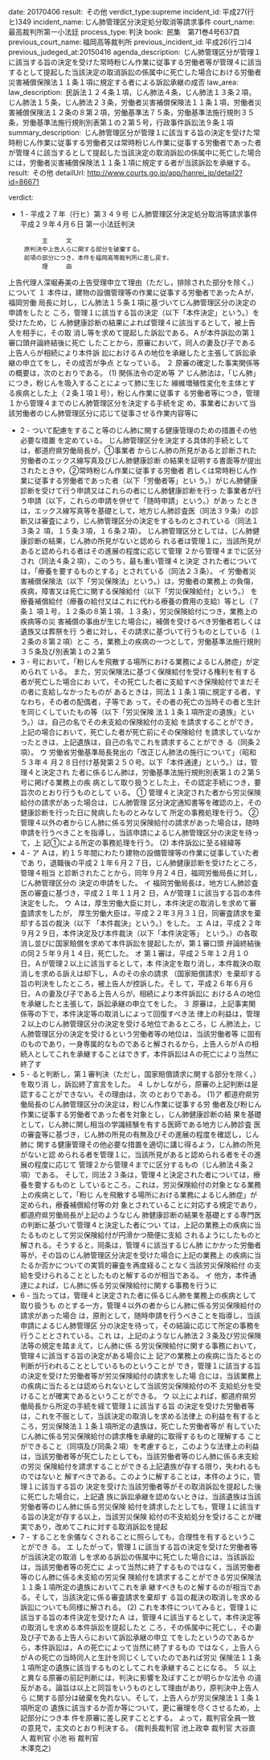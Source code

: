 
date: 20170406
result:  その他
verdict_type:supreme
incident_id: 平成27(行ヒ)349
incident_name: じん肺管理区分決定処分取消等請求事件
court_name: 最高裁判所第一小法廷
process_type: 判決
book:  民集　第71巻4号637頁
previous_court_name: 福岡高等裁判所
previous_incident_id: 平成26(行コ)4
previous_judeged_at:20150416
agenda_description:  じん肺管理区分が管理１に該当する旨の決定を受けた常時粉じん作業に従事する労働者等が管理４に該当するとして提起した当該決定の取消訴訟の係属中に死亡した場合における労働者災害補償保険法１１条１項に規定する者による訴訟承継の成否
law_area: 
law_description:  民訴法１２４条１項，じん肺法４条，じん肺法１３条２項，じん肺法１５条，じん肺法２３条，労働者災害補償保険法１１条１項，労働者災害補償保険法１２条の８第２項，労働基準法７５条，労働基準法施行規則３５条，労働基準法施行規則別表第１の２第５号，行政事件訴訟法９条１項
summary_description:  じん肺管理区分が管理１に該当する旨の決定を受けた常時粉じん作業に従事する労働者又は常時粉じん作業に従事する労働者であった者が管理４に該当するとして提起した当該決定の取消訴訟の係属中に死亡した場合には，労働者災害補償保険法１１条１項に規定する者が当該訴訟を承継する。
result:  その他
detailUrl: http://www.courts.go.jp/app/hanrei_jp/detail2?id=86671

verdict:

- 1 -
平成２７年（行ヒ）第３４９号 じん肺管理区分決定処分取消等請求事件 
平成２９年４月６日 第一小法廷判決 
 
            主     文 
       原判決中上告人らに関する部分を破棄する。 
       前項の部分につき，本件を福岡高等裁判所に差し戻す。 
            理     由 
 上告代理人深堀寿美の上告受理申立て理由（ただし，排除された部分を除く。）
について 
 １ 本件は，建物の設備管理等の作業に従事する労働者であったＡが，福岡労働
局長に対し，じん肺法１５条１項に基づいてじん肺管理区分の決定の申請をしたと
ころ，管理１に該当する旨の決定（以下「本件決定」という。）を受けたため，じ
ん肺健康診断の結果によれば管理４に該当するとして，被上告人を相手に，その取
消し等を求めて提起した訴訟である。Ａが本件訴訟の第１審口頭弁論終結後に死亡
したことから，原審において，同人の妻及び子である上告人らが相続により本件訴
訟におけるＡの地位を承継したと主張して訴訟承継の申立てをし，その成否が争点
となっている。 
 ２ 原審の確定した事実関係等の概要は，次のとおりである。 
 (1) 関係法令の定め等 
 ア じん肺法は，「じん肺」につき，粉じんを吸入することによって肺に生じた
線維増殖性変化を主体とする疾病とした上（２条１項１号），粉じん作業に従事す
る労働者等につき，管理１から管理４までのじん肺管理区分を決定する手続を定
め，事業者において当該労働者のじん肺管理区分に応じて従事させる作業内容等に
- 2 -
ついて配慮をすること等のじん肺に関する健康管理のための措置その他必要な措置
を定めている。 
 じん肺管理区分を決定する具体的手続としては，都道府県労働局長が，①事業者
からじん肺の所見があると診断された労働者のエックス線写真及びじん肺健康診断
の結果を証明する書面等が提出されたときや，②常時粉じん作業に従事する労働者
若しくは常時粉じん作業に従事する労働者であった者（以下「労働者等」とい
う。）がじん肺健康診断を受けて行う申請又はこれらの者にじん肺健康診断を行っ
た事業者が行う申請（以下，これらの申請を併せて「随時申請」という。）があっ
たときは，エックス線写真等を基礎として，地方じん肺診査医（同法３９条）の診
断又は審査により，じん肺管理区分の決定をするものとされている（同法１３条２
項，１５条３項，１６条２項）。 
 じん肺管理区分としては，じん肺健康診断の結果，じん肺の所見がないと認めら
れる者は管理１に，当該所見があると認められる者はその進展の程度に応じて管理
２から管理４までに区分され（同法４条２項），このうち，最も重い管理４と決定
された者については，「療養を要するものとする」とされている（同法２３条）。 
 イ 労働者災害補償保険法（以下「労災保険法」という。）は，労働者の業務上
の負傷，疾病，障害又は死亡に関する保険給付（以下「労災保険給付」という。）
を療養補償給付（療養の給付又はこれに代わる療養の費用の支給）等とし（７条１
項１号，１２条の８第１項，１３条），労災保険給付につき，業務上の疾病等の災
害補償の事由が生じた場合に，補償を受けるべき労働者若しくは遺族又は葬祭を行
う者に対し，その請求に基づいて行うものとしている（１２条の８第２項）とこ
ろ，業務上の疾病の一つとして，労働基準法施行規則３５条及び別表第１の２第５
- 3 -
号において，「粉じんを飛散する場所における業務によるじん肺症」が定められて
いる。 
 また，労災保険法に基づく保険給付を受ける権利を有する者が死亡した場合にお
いて，その死亡した者に支給すべき保険給付でまだその者に支給しなかったものが
あるときは，同法１１条１項に規定する者，すなわち，その者の配偶者，子等であ
って，その者の死亡の当時その者と生計を同じくしていたもの等（以下「労災保険
法１１条１項所定の遺族」という。）は，自己の名でその未支給の保険給付の支給
を請求することができ，上記の場合において，死亡した者が死亡前にその保険給付
を請求していなかったときは，上記遺族は，自己の名でこれを請求することができ
る（同条２項）。 
 ウ 労働省労働基準局長発出の「改正じん肺法の施行について」（昭和５３年４
月２８日付け基発第２５０号。以下「本件通達」という。）は，管理４と決定され
た者に係るじん肺は，労働基準法施行規則別表第１の２第５号に掲げる業務上の疾
病として取り扱うとした上，その認定手続につき，要旨次のとおり行うものとして
いる。 
 ① 管理４と決定された者から労災保険給付の請求があった場合は，じん肺管理
区分決定通知書等を確認の上，その健康診断を行った日に発病したものとみなして
所定の事務処理を行う。 
 ② 管理４以外の者からじん肺に係る労災保険給付の請求があった場合は，随時
申請を行うべきことを指導し，当該申請によるじん肺管理区分の決定を待って，上
記①による所定の事務処理を行う。 
 (2) 本件訴訟に至る経緯等 
- 4 -
 ア Ａは，約１５年間にわたり建物の設備管理等の作業に従事していた者であ
り，退職後の平成２１年６月２７日，じん肺健康診断を受けたところ，管理４相当
と診断されたことから，同年９月２４日，福岡労働局長に対し，じん肺管理区分の
決定の申請をした。 
 イ 福岡労働局長は，地方じん肺診査医の審査に基づき，平成２１年１１月２
日，Ａが管理１に該当する旨の本件決定をした。 
 ウ Ａは，厚生労働大臣に対し，本件決定の取消しを求めて審査請求をしたが，
厚生労働大臣は，平成２２年３月３１日，同審査請求を棄却する旨の裁決（以下
「本件裁決」という。）をした。 
 エ Ａは，平成２２年９月２９日，本件決定及び本件裁決（以下「本件決定等」
という。）の各取消し並びに国家賠償を求めて本件訴訟を提起したが，第１審口頭
弁論終結後の同２５年９月１４日，死亡した。 
 オ 第１審は，平成２５年１２月１０日，Ａが管理２以上に該当するとして，本
件決定を取り消し，本件裁決の取消しを求める訴えは却下し，Ａのその余の請求
（国家賠償請求）を棄却する旨の判決をしたところ，被上告人が控訴した。そし
て，平成２６年６月６日，Ａの妻及び子である上告人らが，相続により本件訴訟に
おけるＡの地位を承継したと主張して，訴訟承継の申立てをした。 
 ３ 原審は，上記事実関係等の下で，本件決定等の取消しによって回復すべき法
律上の利益は，管理２以上のじん肺管理区分の決定を受ける地位であるところ，じ
ん肺法上，じん肺管理区分の決定を受けるという労働者等の地位は，当該労働者等
に固有のものであり，一身専属的なものであると解されるから，上告人らがＡの相
続人としてこれを承継することはできず，本件訴訟はＡの死亡により当然に終了す
- 5 -
ると判断し，第１審判決（ただし，国家賠償請求に関する部分を除く。）を取り消
し，訴訟終了宣言をした。 
 ４ しかしながら，原審の上記判断は是認することができない。その理由は，次
のとおりである。 
 (1)ア 都道府県労働局長のじん肺管理区分の決定は，粉じん作業に従事する労
働者及び粉じん作業に従事する労働者であった者を対象とし，じん肺健康診断の結
果を基礎として，じん肺に関し相当の学識経験を有する医師である地方じん肺診査
医の審査等に基づき，じん肺の所見の有無及びその進展の程度を確認し，じん肺に
関する健康管理その他必要な措置を適切に講じ得るよう，じん肺の所見がないと認
められる者を管理１に，当該所見があると認められる者をその進展の程度に応じて
管理２から管理４までに区分するもの（じん肺法４条２項）である。 
 そして，同法２３条は，管理４と決定された者については，療養を要するものと
しているところ，これは，労災保険給付の対象となる業務上の疾病として，「粉じ
んを飛散する場所における業務によるじん肺症」が定められ，療養補償給付等の対
象とされていることに対応する規定であり，都道府県労働局長が上記のようなじん
肺健康診断の結果を基礎とする専門医の判断に基づいて管理４と決定した者につい
ては，上記の業務上の疾病に当たるものとして労災保険給付が円滑かつ簡便に支給
されるようにしたものと解される。そうすると，同条は，管理４に該当するじん肺
にかかった労働者等が，その旨のじん肺管理区分決定を受けた場合に上記の業務上
の疾病に当たるか否かについての実質的審査を再度経ることなく当該労災保険給付
の支給を受けられることとしたものと解するのが相当である。 
 イ 他方，本件通達によれば，じん肺に係る労災保険給付に関する事務を行うに
- 6 -
当たっては，管理４と決定された者に係るじん肺を業務上の疾病として取り扱うも
のとする一方，管理４以外の者からじん肺に係る労災保険給付の請求があった場合
は，原則として，随時申請を行うべきことを指導し，当該申請によるじん肺管理区
分の決定を待って，その結論に応じて所定の事務を行うこととされている。これ
は，上記のようなじん肺法２３条及び労災保険法等の規定を踏まえて，じん肺に係
る労災保険給付に関する事務において，管理４に該当する旨の決定がある場合に上
記アの業務上の疾病に当たるとの判断が行われることとしているものということが
でき，管理１に該当する旨の決定を受けた労働者等が労災保険給付の請求をした場
合には，当該業務上の疾病に当たるとは認められないとして当該労災保険給付の不
支給処分を受けることが確実であるということができる。 
 ウ 以上によれば，都道府県労働局長から所定の手続を経て管理１に該当する旨
の決定を受けた労働者等は，これを不服として，当該決定の取消しを求める法律上
の利益を有するところ，労災保険法１１条１項所定の遺族は，死亡した労働者等が
有していたじん肺に係る労災保険給付の請求権を承継的に取得するものと理解する
ことができること（同項及び同条２項）を考慮すると，このような法律上の利益
は，当該労働者等が死亡したとしても，当該労働者等のじん肺に係る未支給の労災
保険給付を請求することができる上記遺族が存する限り，失われるものではないと
解すべきである。このように解することは，本件のように，管理１に該当する旨の
決定を受けた当該労働者等がその取消訴訟を提起した後に死亡した場合に，上記遺
族に訴訟承継を認めないときは，当該遺族は当該労働者等のじん肺に係る労災保険
給付を請求したとしても，管理１に該当する旨の決定が存する以上，当該労災保険
給付の不支給処分を受けることが確実であり，改めてこれに対する取消訴訟を提起
- 7 -
することを余儀なくされることに照らしても，合理性を有するということができ
る。 
 エ したがって，管理１に該当する旨の決定を受けた労働者等が当該決定の取消
しを求める訴訟の係属中に死亡した場合には，当該訴訟は，当該労働者等の死亡に
よって当然に終了するものではなく，当該労働者等のじん肺に係る未支給の労災保
険給付を請求することができる労災保険法１１条１項所定の遺族においてこれを承
継すべきものと解するのが相当である。そして，当該決定に係る審査請求を棄却す
る旨の裁決の取消しを求める訴訟についても同様に解される。 
 (2) これを本件についてみると，管理１に該当する旨の本件決定を受けたＡ
は，管理４に該当するとして，本件決定等の取消しを求める本件訴訟を提起したと
ころ，その係属中に死亡し，その妻及び子である上告人らにおいて訴訟承継の申立
てをしたというのであるから，本件訴訟は，Ａの死亡によって当然に終了するもの
ではなく，上告人らがＡの死亡の当時同人と生計を同じくしていたのであれば労災
保険法１１条１項所定の遺族に該当するものとしてこれを承継することになる。 
 ５ 以上と異なる原審の前記判断には，判決に影響を及ぼすことが明らかな法令
の違反がある。論旨は以上と同旨をいうものとして理由があり，原判決中上告人ら
に関する部分は破棄を免れない。そして，上告人らが労災保険法１１条１項所定の
遺族に該当するか否か等について，更に審理を尽くさせるため，上記部分につき本
件を原審に差し戻すこととする。 
 よって，裁判官全員一致の意見で，主文のとおり判決する。 
(裁判長裁判官 池上政幸 裁判官 大谷直人 裁判官 小池 裕 裁判官  
木澤克之) 

                    